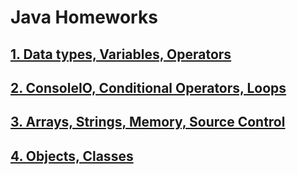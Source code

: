 # Java Homeworks

## [1. Data types, Variables, Operators](2_DataTypesAndVariablesHomework/src)
## [2. ConsoleIO, Conditional Operators, Loops](3_ConsoleIOConditionalOperatorsLoopsHomework/src/com/swift/academy/homework)
## [3. Arrays, Strings, Memory, Source Control](4_ArraysStringsMemorySourceControlHomerowk/src/com/swift/academy/homework)
## [4. Objects, Classes](5_ObjectsClassesHomework/src/com/swift/academy/homework)